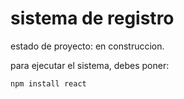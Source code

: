 <h1>sistema de registro</h1>

estado de proyecto: en construccion.

para ejecutar el sistema, debes poner:

```npm install react```


